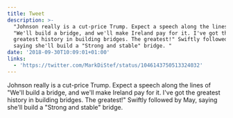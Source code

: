 ```yaml
---
title: Tweet
description: >-
  "Johnson really is a cut-price Trump. Expect a speech along the lines of
  "We'll build a bridge, and we'll make Ireland pay for it. I've got the
  greatest history in building bridges. The greatest!" Swiftly followed by May,
  saying she'll build a "Strong and stable" bridge. "
date: '2018-09-30T10:09:01+01:00'
links:
  - 'https://twitter.com/MarkDiStef/status/1046143750513324032'
---
```

Johnson really is a cut-price Trump. Expect a speech along the lines of "We'll build a bridge, and we'll make Ireland pay for it. I've got the greatest history in building bridges. The greatest!" Swiftly followed by May, saying she'll build a "Strong and stable" bridge. 
